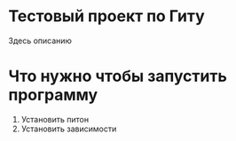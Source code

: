 # Тестовый проект по Гиту

Здесь описанию

# Что нужно чтобы запустить программу

1. Установить питон
2. Установить зависимости